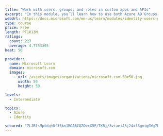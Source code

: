 ```yaml
---
title: "Work with users, groups, and roles in custom apps and APIs"
excerpt: "In this module, you’ll learn how to use both Azure AD Groups and Application Roles to provide fine grained access control to an application."
webUrl: https://docs.microsoft.com/en-us/learn/modules/identity-users-groups-approles/
type: course
price: Free
length: PT1H13M
ratings:
  count: 227
  average: 4.7753305
heat: 50

provider:
  name: Microsoft Learn
  domain: microsoft.com
  images:
    - url: /assets/images/organizations/microsoft.com-50x50.jpg
      width: 50
      height: 50

levels:
  - Intermediate

topics:
  - Azure
  - Identity

secured: "7LJBlsMpddqh8f35knJMCA6CQZOwrX5P/TKRj/3viaeiJ3j24xf3gmigGWg7MmuHHx1rigSk3/6DFoOrLnEGusn2Y6JVEQBP1C3/44WHwLmvgmSyI9RbXLnURFGiaE/3x0nI7rumsAMvbTh8A+qBP2aqP6Iw+aS3sTZIE5FrjN98TXgfOKjnPTMI/QAzY652XfCAtbneg262+HDYRYkfUuDC4MpHYBp541nOdrz1Buq2q4MINn///qntnRyVGlFKMrkugxfoHdgE3dZ2mVJCrtvdLJg8f3K1J+/zVVjzNB/7GRYIRRLGQa6cL43qnDntzPXScq+xSTj4Not+9iz6QNRw3kRw15kspDymP7Zsq0qgmBdfnFLpujuEMVzECvlOEl1wLh+XuUhnUI3I/rtHrL7AkjBgzKenpEui5Huvols=;SWCWwH/BmcXOcigx3AjLdQ=="
---
```


